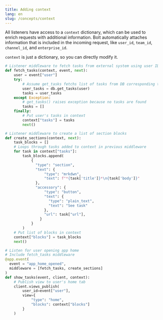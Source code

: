 ```yaml
---
title: Adding context
lang: en
slug: /concepts/context
---
```



All listeners have access to a `context` dictionary, which can be used to enrich requests with additional information. Bolt automatically attaches information that is included in the incoming request, like `user_id`, `team_id`, `channel_id`, and `enterprise_id`.

`context` is just a dictionary, so you can directly modify it.


```python
# Listener middleware to fetch tasks from external system using user ID
def fetch_tasks(context, event, next):
    user = event["user"]
    try:
        # Assume get_tasks fetchs list of tasks from DB corresponding to user ID
        user_tasks = db.get_tasks(user)
        tasks = user_tasks
    except Exception:
        # get_tasks() raises exception because no tasks are found
        tasks = []
    finally:
        # Put user's tasks in context
        context["tasks"] = tasks
        next()

# Listener middleware to create a list of section blocks
def create_sections(context, next):
    task_blocks = []
    # Loops through tasks added to context in previous middleware
    for task in context["tasks"]:
        task_blocks.append(
            {
              "type": "section",
              "text": {
                  "type": "mrkdwn",
                  "text": f"*{task['title']}*\n{task['body']}"
              },
              "accessory": {
                  "type": "button",
                  "text": {
                    "type": "plain_text",
                    "text": "See task"
                  },
                  "url": task["url"],
                }
            }
        )
    # Put list of blocks in context
    context["blocks"] = task_blocks
    next()

# Listen for user opening app home
# Include fetch_tasks middleware
@app.event(
  event = "app_home_opened",
  middleware = [fetch_tasks, create_sections]
)
def show_tasks(event, client, context):
    # Publish view to user's home tab
    client.views_publish(
        user_id=event["user"],
        view={
            "type": "home",
            "blocks": context["blocks"]
        }
    )
```
